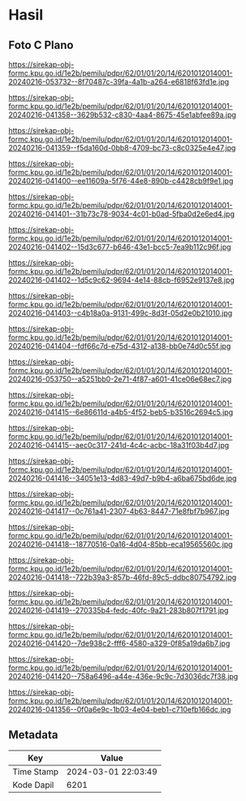 # Hasil

## Foto C Plano

https://sirekap-obj-formc.kpu.go.id/1e2b/pemilu/pdpr/62/01/01/20/14/6201012014001-20240216-053732--8f70487c-39fa-4a1b-a264-e6818f63fd1e.jpg

https://sirekap-obj-formc.kpu.go.id/1e2b/pemilu/pdpr/62/01/01/20/14/6201012014001-20240216-041358--3629b532-c830-4aa4-8675-45e1abfee89a.jpg

https://sirekap-obj-formc.kpu.go.id/1e2b/pemilu/pdpr/62/01/01/20/14/6201012014001-20240216-041359--f5da160d-0bb8-4709-bc73-c8c0325e4e47.jpg

https://sirekap-obj-formc.kpu.go.id/1e2b/pemilu/pdpr/62/01/01/20/14/6201012014001-20240216-041400--ee11609a-5f76-44e8-890b-c4428cb9f9e1.jpg

https://sirekap-obj-formc.kpu.go.id/1e2b/pemilu/pdpr/62/01/01/20/14/6201012014001-20240216-041401--31b73c78-9034-4c01-b0ad-5fba0d2e6ed4.jpg

https://sirekap-obj-formc.kpu.go.id/1e2b/pemilu/pdpr/62/01/01/20/14/6201012014001-20240216-041402--15d3c677-b646-43e1-bcc5-7ea9b112c96f.jpg

https://sirekap-obj-formc.kpu.go.id/1e2b/pemilu/pdpr/62/01/01/20/14/6201012014001-20240216-041402--1d5c9c62-9694-4e14-88cb-f6952e9137e8.jpg

https://sirekap-obj-formc.kpu.go.id/1e2b/pemilu/pdpr/62/01/01/20/14/6201012014001-20240216-041403--c4b18a0a-9131-499c-8d3f-05d2e0b21010.jpg

https://sirekap-obj-formc.kpu.go.id/1e2b/pemilu/pdpr/62/01/01/20/14/6201012014001-20240216-041404--fdf66c7d-e75d-4312-a138-bb0e74d0c55f.jpg

https://sirekap-obj-formc.kpu.go.id/1e2b/pemilu/pdpr/62/01/01/20/14/6201012014001-20240216-053750--a5251bb0-2e71-4f87-a601-41ce06e68ec7.jpg

https://sirekap-obj-formc.kpu.go.id/1e2b/pemilu/pdpr/62/01/01/20/14/6201012014001-20240216-041415--6e86611d-a4b5-4f52-beb5-b3516c2694c5.jpg

https://sirekap-obj-formc.kpu.go.id/1e2b/pemilu/pdpr/62/01/01/20/14/6201012014001-20240216-041415--aec0c317-241d-4c4c-acbc-18a31f03b4d7.jpg

https://sirekap-obj-formc.kpu.go.id/1e2b/pemilu/pdpr/62/01/01/20/14/6201012014001-20240216-041416--34051e13-4d83-49d7-b9b4-a6ba675bd6de.jpg

https://sirekap-obj-formc.kpu.go.id/1e2b/pemilu/pdpr/62/01/01/20/14/6201012014001-20240216-041417--0c761a41-2307-4b63-8447-71e8fbf7b967.jpg

https://sirekap-obj-formc.kpu.go.id/1e2b/pemilu/pdpr/62/01/01/20/14/6201012014001-20240216-041418--18770516-0a16-4d04-85bb-eca19565560c.jpg

https://sirekap-obj-formc.kpu.go.id/1e2b/pemilu/pdpr/62/01/01/20/14/6201012014001-20240216-041418--722b39a3-857b-46fd-89c5-ddbc80754792.jpg

https://sirekap-obj-formc.kpu.go.id/1e2b/pemilu/pdpr/62/01/01/20/14/6201012014001-20240216-041419--270335b4-fedc-40fc-9a21-283b807f1791.jpg

https://sirekap-obj-formc.kpu.go.id/1e2b/pemilu/pdpr/62/01/01/20/14/6201012014001-20240216-041420--7de938c2-fff6-4580-a329-0f85a19da6b7.jpg

https://sirekap-obj-formc.kpu.go.id/1e2b/pemilu/pdpr/62/01/01/20/14/6201012014001-20240216-041420--758a6496-a44e-436e-9c9c-7d3036dc7f38.jpg

https://sirekap-obj-formc.kpu.go.id/1e2b/pemilu/pdpr/62/01/01/20/14/6201012014001-20240216-041356--0f0a6e9c-1b03-4e04-beb1-c710efb166dc.jpg


## Metadata

| Key        | Value               |
| ---------- | ------------------- |
| Time Stamp | 2024-03-01 22:03:49 |
| Kode Dapil | 6201                |



